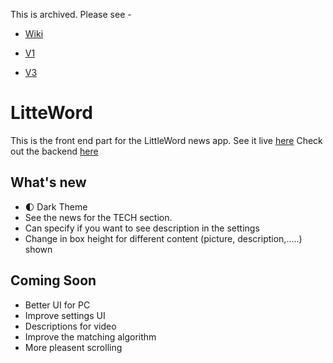 This is archived. Please see - 
- [Wiki](https://github.com/RaglandCodes/LW-frontend/wiki)

- [V1](https://github.com/RaglandCodes/lw1)

- [V3](https://github.com/RaglandCodes/LW-Line-frontend)

# LitteWord

This is the front end part for the LittleWord news app. See it live [here](https://littleword.netlify.com/)
Check out the backend [here](https://github.com/RaglandCodes/LW-backend)

## What's new
- 🌓 Dark Theme
- See the news for the TECH section.
- Can specify if you want to see description in the settings
- Change in box height for different content (picture, description,.....) shown

## Coming Soon

- Better UI for PC
- Improve settings UI
- Descriptions for video
- Improve the matching algorithm
- More pleasent scrolling

